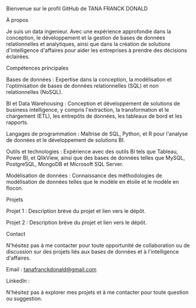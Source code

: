 Bienvenue sur le profil GitHub de TANA FRANCK DONALD

À propos

Je suis un data ingenieur. 
Avec une expérience approfondie dans la conception, le développement et la gestion de bases de données relationnelles et analytiques, ainsi que dans la création de solutions d'intelligence d'affaires pour aider les entreprises à prendre des décisions éclairées.

Compétences principales

Bases de données : Expertise dans la conception, la modélisation et l'optimisation de bases de données relationnelles (SQL) et non relationnelles (NoSQL).

BI et Data Warehousing : Conception et développement de solutions de business intelligence, y compris l'extraction, la transformation et le chargement (ETL), les entrepôts de données, les tableaux de bord et les rapports.

Langages de programmation : Maîtrise de SQL, Python, et R pour l'analyse de données et le développement de solutions BI.

Outils et technologies : Expérience avec des outils BI tels que Tableau, Power BI, et QlikView, ainsi que des bases de données telles que MySQL, PostgreSQL, MongoDB et Microsoft SQL Server.

Modélisation de données : Connaissance des méthodologies de modélisation de données telles que le modèle en étoile et le modèle en flocon.

Projets

Projet 1 : Description brève du projet et lien vers le dépôt.

Projet 2 : Description brève du projet et lien vers le dépôt.

Contact

N'hésitez pas à me contacter pour toute opportunité de collaboration ou de discussion sur des projets liés aux bases de données et à l'intelligence d'affaires.

Email : tanafranckdonald@gmail.com

LinkedIn : 

N'hésitez pas à explorer mes projets et à me contacter pour toute question ou suggestion.
